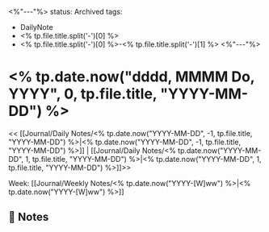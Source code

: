 <%"---"%>
status: Archived
tags:
 - DailyNote
 - <% tp.file.title.split('-')[0] %>
 - <% tp.file.title.split('-')[0] %>-<% tp.file.title.split('-')[1] %>
<%"---"%>
# <% tp.date.now("dddd, MMMM Do, YYYY", 0, tp.file.title, "YYYY-MM-DD") %>

<< [[Journal/Daily Notes/<% tp.date.now("YYYY-MM-DD", -1, tp.file.title, "YYYY-MM-DD") %>|<% tp.date.now("YYYY-MM-DD", -1, tp.file.title, "YYYY-MM-DD") %>]] | [[Journal/Daily Notes/<% tp.date.now("YYYY-MM-DD", 1, tp.file.title, "YYYY-MM-DD") %>|<% tp.date.now("YYYY-MM-DD", 1, tp.file.title, "YYYY-MM-DD") %>]]>>

Week: [[Journal/Weekly Notes/<% tp.date.now("YYYY-[W]ww") %>|<% tp.date.now("YYYY-[W]ww") %>]]

## 📔 Notes
